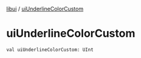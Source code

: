 [libui](README.md) / [uiUnderlineColorCustom](ui-underline-color-custom.md)

# uiUnderlineColorCustom

`val uiUnderlineColorCustom: UInt`